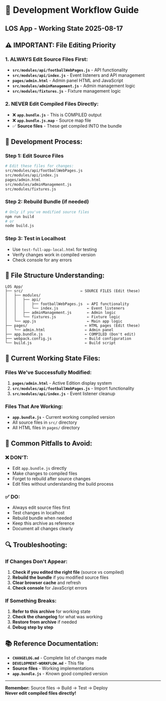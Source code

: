 # 🔧 Development Workflow Guide
## LOS App - Working State 2025-08-17

## ⚠️ **IMPORTANT: File Editing Priority**

### **1. ALWAYS Edit Source Files First:**
- **`src/modules/api/footballWebPages.js`** - API functionality
- **`src/modules/api/index.js`** - Event listeners and API management
- **`pages/admin.html`** - Admin panel HTML and JavaScript
- **`src/modules/adminManagement.js`** - Admin management logic
- **`src/modules/fixtures.js`** - Fixture management logic

### **2. NEVER Edit Compiled Files Directly:**
- ❌ **`app.bundle.js`** - This is COMPILED output
- ❌ **`app.bundle.js.map`** - Source map file
- ✅ **Source files** - These get compiled INTO the bundle

## 🔄 **Development Process:**

### **Step 1: Edit Source Files**
```bash
# Edit these files for changes:
src/modules/api/footballWebPages.js
src/modules/api/index.js
pages/admin.html
src/modules/adminManagement.js
src/modules/fixtures.js
```

### **Step 2: Rebuild Bundle (if needed)**
```bash
# Only if you've modified source files
npm run build
# or
node build.js
```

### **Step 3: Test in Localhost**
- Use `test-full-app-local.html` for testing
- Verify changes work in compiled version
- Check console for any errors

## 📁 **File Structure Understanding:**

```
LOS App/
├── src/                          ← SOURCE FILES (Edit these)
│   ├── modules/
│   │   ├── api/
│   │   │   ├── footballWebPages.js  ← API functionality
│   │   │   └── index.js             ← Event listeners
│   │   ├── adminManagement.js       ← Admin logic
│   │   └── fixtures.js              ← Fixture logic
│   └── app.js                       ← Main app logic
├── pages/                          ← HTML pages (Edit these)
│   └── admin.html                  ← Admin panel
├── app.bundle.js                   ← COMPILED (Don't edit)
├── webpack.config.js               ← Build configuration
└── build.js                        ← Build script
```

## 🎯 **Current Working State Files:**

### **Files We've Successfully Modified:**
1. **`pages/admin.html`** - Active Edition display system
2. **`src/modules/api/footballWebPages.js`** - Import functionality
3. **`src/modules/api/index.js`** - Event listener cleanup

### **Files That Are Working:**
- **`app.bundle.js`** - Current working compiled version
- All source files in `src/` directory
- All HTML files in `pages/` directory

## 🚨 **Common Pitfalls to Avoid:**

### **❌ DON'T:**
- Edit `app.bundle.js` directly
- Make changes to compiled files
- Forget to rebuild after source changes
- Edit files without understanding the build process

### **✅ DO:**
- Always edit source files first
- Test changes in localhost
- Rebuild bundle when needed
- Keep this archive as reference
- Document all changes clearly

## 🔍 **Troubleshooting:**

### **If Changes Don't Appear:**
1. **Check if you edited the right file** (source vs compiled)
2. **Rebuild the bundle** if you modified source files
3. **Clear browser cache** and refresh
4. **Check console** for JavaScript errors

### **If Something Breaks:**
1. **Refer to this archive** for working state
2. **Check the changelog** for what was working
3. **Restore from archive** if needed
4. **Debug step by step**

## 📚 **Reference Documentation:**

- **`CHANGELOG.md`** - Complete list of changes made
- **`DEVELOPMENT-WORKFLOW.md`** - This file
- **Source files** - Working implementations
- **`app.bundle.js`** - Known good compiled version

---

**Remember:** Source files → Build → Test → Deploy  
**Never edit compiled files directly!**
